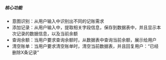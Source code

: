 ##### 核心功能
- 意图识别：从用户输入中识别出不同的记账需求
- 添加记录：从用户输入中，提取相关字段信息，保存到数据表中，并且显示本次记录的数据信息，以及当前余额
- 查询余额：当用户要求查询余额时，从数据表中查询当前余额，展示给用户
- 清空账单：当用户要求清空账单时，清空当前数据表，并且回复用户：“已经删除X条记录”


